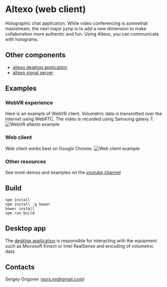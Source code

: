 # Altexo (web client) #

Holographic chat application. While video conferencing is somewhat mainstream, the next major jump is to add a new dimension to make collaboration more authentic and fun. Using Altexo, you can communicate with holograms.

## Other components ##

- [altexo desktop application](https://github.com/xorsnn/altexo-desktop-app)
- [altexo signal server](https://github.com/xorsnn/altexo-signal-server)

## Examples ##
### WebVR experience ###

Here is an example of WebVR client. Volumetric data is transmitted over the internet using WebRTC. The video is recorded using Samsung galaxy 7.
![WebVR altexto example](https://github.com/xorsnn/altexo-chat-web/blob/master/static/WebVR.gif)

### Web client ###
Web client works best on Google Chrome.
![Web client example](https://github.com/xorsnn/altexo-chat-web/blob/master/static/web.gif)

### Other resources ###
See more demos and examples on the [youtube channel](https://youtu.be/hpWKITMRGRw)

## Build ##
```
npm install
npm install -g bower
bower install
npm run build
```

## Desktop app ##
The [desktop application](https://github.com/xorsnn/altexo-desktop-app) is responsible for interacting with the equipment such as Microsoft Kinect or Intel RealSense and encoding of volumetric data.

## Contacts ##
Sergey Grigorev (xors.nn@gmail.com)
